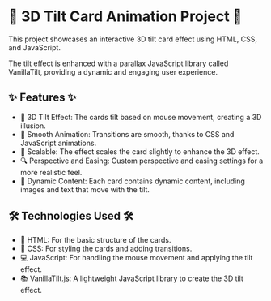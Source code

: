 # 🎨 3D Tilt Card Animation Project 🎨

This project showcases an interactive 3D tilt card effect using HTML, CSS, and JavaScript.

The tilt effect is enhanced with a parallax JavaScript library called VanillaTilt, providing a dynamic and engaging user experience.

## ✨ Features ✨

* 🎢 3D Tilt Effect: The cards tilt based on mouse movement, creating a 3D illusion.
* 🎥 Smooth Animation: Transitions are smooth, thanks to CSS and JavaScript animations.
* 📏 Scalable: The effect scales the card slightly to enhance the 3D effect.
* 🔍 Perspective and Easing: Custom perspective and easing settings for a more realistic feel.
* 📸 Dynamic Content: Each card contains dynamic content, including images and text that move with the tilt.

## 🛠️ Technologies Used 🛠️

* 🔧 HTML: For the basic structure of the cards.
* 🎨 CSS: For styling the cards and adding transitions.
* 💻 JavaScript: For handling the mouse movement and applying the tilt effect.
* 📚 VanillaTilt.js: A lightweight JavaScript library to create the 3D tilt effect.
